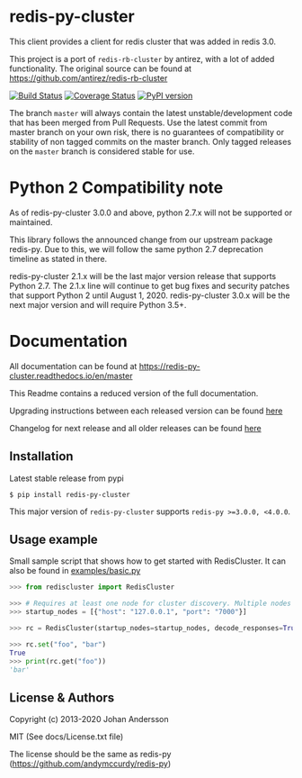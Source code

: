 # redis-py-cluster

This client provides a client for redis cluster that was added in redis 3.0.

This project is a port of `redis-rb-cluster` by antirez, with a lot of added functionality. The original source can be found at https://github.com/antirez/redis-rb-cluster

[![Build Status](https://travis-ci.org/Grokzen/redis-py-cluster.svg?branch=master)](https://travis-ci.org/Grokzen/redis-py-cluster) [![Coverage Status](https://coveralls.io/repos/Grokzen/redis-py-cluster/badge.png)](https://coveralls.io/r/Grokzen/redis-py-cluster) [![PyPI version](https://badge.fury.io/py/redis-py-cluster.svg)](http://badge.fury.io/py/redis-py-cluster)

The branch `master` will always contain the latest unstable/development code that has been merged from Pull Requests. Use the latest commit from master branch on your own risk, there is no guarantees of compatibility or stability of non tagged commits on the master branch. Only tagged releases on the `master` branch is considered stable for use.


# Python 2 Compatibility note

As of redis-py-cluster 3.0.0 and above, python 2.7.x will not be supported or maintained.

This library follows the announced change from our upstream package redis-py. Due to this,
we will follow the same python 2.7 deprecation timeline as stated in there.

redis-py-cluster 2.1.x will be the last major version release that supports Python 2.7.
The 2.1.x line will continue to get bug fixes and security patches that
support Python 2 until August 1, 2020. redis-py-cluster 3.0.x will be the next major
version and will require Python 3.5+.


# Documentation

All documentation can be found at https://redis-py-cluster.readthedocs.io/en/master

This Readme contains a reduced version of the full documentation.

Upgrading instructions between each released version can be found [here](docs/upgrading.rst)

Changelog for next release and all older releases can be found [here](docs/release-notes.rst)



## Installation

Latest stable release from pypi

```
$ pip install redis-py-cluster
```

This major version of `redis-py-cluster` supports `redis-py >=3.0.0, <4.0.0`.



## Usage example

Small sample script that shows how to get started with RedisCluster. It can also be found in [examples/basic.py](examples/basic.py)

```python
>>> from rediscluster import RedisCluster

>>> # Requires at least one node for cluster discovery. Multiple nodes is recommended.
>>> startup_nodes = [{"host": "127.0.0.1", "port": "7000"}]

>>> rc = RedisCluster(startup_nodes=startup_nodes, decode_responses=True)

>>> rc.set("foo", "bar")
True
>>> print(rc.get("foo"))
'bar'
```



## License & Authors

Copyright (c) 2013-2020 Johan Andersson

MIT (See docs/License.txt file)

The license should be the same as redis-py (https://github.com/andymccurdy/redis-py)
